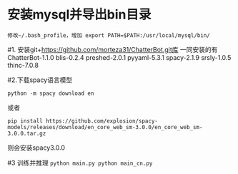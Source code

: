 # 安装mysql并导出bin目录
`
修改~/.bash_profile，增加
export PATH=$PATH:/usr/local/mysql/bin/
`

#1. 安装git+https://github.com/morteza31/ChatterBot.git库
一同安装的有ChatterBot-1.1.0 blis-0.2.4 preshed-2.0.1 pyyaml-5.3.1 spacy-2.1.9 srsly-1.0.5 thinc-7.0.8

#2.下载spacy语言模型

```
python -m spacy download en
```
或者
```
pip install https://github.com/explosion/spacy-models/releases/download/en_core_web_sm-3.0.0/en_core_web_sm-3.0.0.tar.gz
```
则会安装spacy3.0.0

#3 训练并推理
`
python main.py
python main_cn.py
`